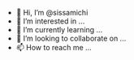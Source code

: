- 👋 Hi, I’m @sissamichi
- 👀 I’m interested in ...
- 🌱 I’m currently learning ...
- 💞️ I’m looking to collaborate on ...
- 📫 How to reach me ...

<!---
sissamichi/sissamichi is a ✨ special ✨ repository because its `README.md` (this file) appears on your GitHub profile.
You can click the Preview link to take a look at your changes.
--->
